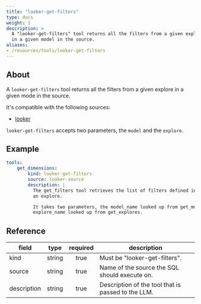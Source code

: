 ```yaml
---
title: "looker-get-filters"
type: docs
weight: 1
description: >
  A "looker-get-filters" tool returns all the filters from a given explore
  in a given model in the source.
aliases:
- /resources/tools/looker-get-filters
---
```


## About

A `looker-get-filters` tool returns all the filters from a given explore
in a given mode in the source.

It's compatible with the following sources:

- [looker](../../sources/looker.md)

`looker-get-filters` accepts two parameters, the `model` and the `explore`.

## Example

```yaml
tools:
    get_dimensions:
        kind: looker-get-filters
        source: looker-source
        description: |
          The get_filters tool retrieves the list of filters defined in
          an explore.

          It takes two parameters, the model_name looked up from get_models and the
          explore_name looked up from get_explores.
```

## Reference

| **field**   |                  **type**                  | **required** | **description**                                                                                  |
|-------------|:------------------------------------------:|:------------:|--------------------------------------------------------------------------------------------------|
| kind        |                   string                   |     true     | Must be "looker-get-filters".                                                                    |
| source      |                   string                   |     true     | Name of the source the SQL should execute on.                                                    |
| description |                   string                   |     true     | Description of the tool that is passed to the LLM.                                               |
